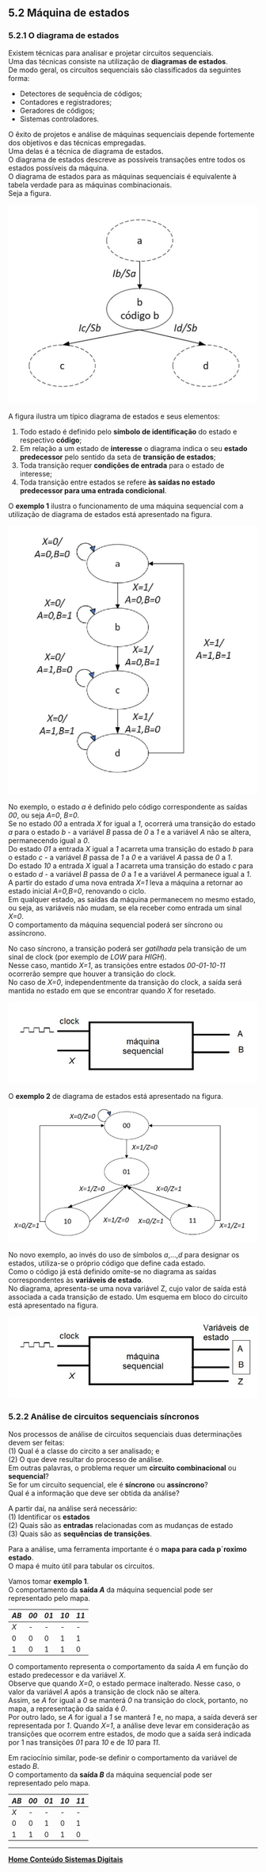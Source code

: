 ## 5.2 Máquina de estados

### 5.2.1 O diagrama de estados

Existem técnicas para analisar e projetar circuitos sequenciais.  
Uma das técnicas consiste na utilização de **diagramas de estados**.  
De modo geral, os circuitos sequenciais são classificados da seguintes forma:  
- Detectores de sequência de códigos;
- Contadores e registradores;
- Geradores de códigos;
- Sistemas controladores.

O êxito de projetos e análise de máquinas sequenciais depende fortemente dos objetivos e das técnicas empregadas.  
Uma delas é a técnica de diagrama de estados.  
O diagrama de estados descreve as possíveis transações entre todos os estados possíveis da máquina.    
O diagrama de estados para as máquinas sequenciais é equivalente à tabela verdade para as máquinas combinacionais.  
Seja a figura.

![Diagrama de estados](/sisdig_aulas/images_sisdig/diagramaestados.jpg)

A figura ilustra um típico diagrama de estados e seus elementos:
1. Todo estado é definido pelo **símbolo de identificação** do estado e respectivo **código**;
2. Em relação a um estado de **interesse** o diagrama indica o seu **estado predecessor** pelo sentido da seta de **transição de estados**;
3. Toda transição requer **condições de entrada** para o estado de interesse;
4. Toda transição entre estados se refere **às saídas no estado predecessor para uma entrada condicional**.

O **exemplo 1** ilustra o funcionamento de uma máquina sequencial com a utilização de diagrama de estados está apresentado na figura.

![Exemplo diagrama de estados](/sisdig_aulas/images_sisdig/exdiagramaestados.jpg)

No exemplo, o estado *a* é definido pelo código correspondente as saídas *00*, ou seja *A=0*, *B=0*.  
Se no estado *00* a entrada *X*  for igual a *1*, ocorrerá uma transição do estado *a* para o estado *b* -
a variável *B* passa de *0* a *1* e a variável *A* não se altera, permanecendo igual a *0*.  
Do estado *01* a entrada *X* igual a *1* acarreta uma transição do estado *b* para o estado *c* -
a variável *B* passa de *1* a *0* e a variável *A* passa de *0* a *1*.  
Do estado *10* a entrada *X* igual a *1* acarreta uma transição do estado *c* para o estado *d* -
a variável *B* passa de *0* a *1* e a variável *A* permanece igual a *1*.  
A partir do estado *d* uma nova entrada *X=1* leva a máquina 
a retornar ao estado inicial *A=0,B=0*, renovando o ciclo.  
Em qualquer estado, as saídas da máquina permanecem no mesmo estado, ou seja, as variáveis não mudam, se ela receber como entrada um sinal *X=0*.  
O comportamento da máquina sequencial poderá ser síncrono ou assíncrono.  

No caso síncrono, a transição poderá ser *gatilhada* pela transição de um sinal de clock (por exemplo de *LOW* para *HIGH*).   
Nesse caso, mantido *X=1*, as transições entre estados *00-01-10-11* ocorrerão sempre que houver a transição do clock.  
No caso de *X=0*, independentmente da transição do clock, a saída será mantida no estado em que se encontrar quando *X* for resetado.  

![Máquina sequencial - diagrama](/sisdig_aulas/images_sisdig/maquinasequencial.jpg)

O **exemplo 2** de diagrama de estados está apresentado na figura.

![Exemplo diagrama de estados](/sisdig_aulas/images_sisdig/ex2diagramaestados.jpg)

No novo exemplo, ao invés do uso de símbolos *a*,...,*d* para designar os estados, utiliza-se o próprio código que define cada estado.  
Como o código já está definido omite-se no diagrama as saídas correspondentes às **variáveis de estado**.  
No diagrama, apresenta-se uma nova variável Z, cujo valor de saída está associada a cada transição de estado.
Um esquema em bloco do circuito está apresentado na figura.  

![Máquina sequencial - diagrama](/sisdig_aulas/images_sisdig/maquinasequencial2.jpg)

### 5.2.2 Análise de circuitos sequenciais síncronos

Nos processos de análise de circuitos sequenciais duas determinações devem ser feitas:  
(1) Qual é a classe do circito a ser analisado; e  
(2) O que deve resultar do processo de análise.  
Em outras palavras, o problema requer um **circuito combinacional** ou **sequencial**?  
Se for um circuito sequencial, ele é **síncrono** ou **assíncrono**?  
Qual é a informação que deve ser obtida da análise?  

A partir daí, na análise será necessário:  
(1) Identificar os **estados**  
(2) Quais são as **entradas** relacionadas com as mudanças de estado  
(3) Quais são as **sequências de transições**.

Para a análise, uma ferramenta importante é o **mapa para cada p´roximo estado**.  
O mapa é muito útil para tabular os circuitos.

Vamos tomar **exemplo 1**.  
O comportamento da **saída *A*** da máquina sequencial pode ser representado pelo mapa.  

| *AB* | *00* | *01* | *10* | *11* |
| - | - | - | - | - |
| *X* | - | - | - | - |
| 0 | 0 | 0 | 1 | 1 |
| 1 | 0 | 1 | 1 | 0 |

O comportamento representa o comportamento da saída *A* em função do estado predecessor e da variável *X*.  
Observe que quando *X=0*, o estado permace inalterado. Nesse caso, o valor da variável  *A* após a transição de clock não se altera.  
Assim, se *A* for igual a *0* se manterá *0* na transição do clock, portanto, no mapa, a representação da saída é *0*.  
Por outro lado, se *A* for igual a *1* se manterá *1* e, no mapa, a saída deverá ser representada por *1*.
Quando *X=1*, a análise deve levar em consideração as transições que ocorrem entre estados, de modo que a saída será indicada por 1
nas transições *01* para *10* e de *10* para *11*. 

Em raciocínio similar, pode-se definir o comportamento da variável de estado *B*.  
O comportamento da **saída *B*** da máquina sequencial pode ser representado pelo mapa.  

| *AB* | *00* | *01* | *10* | *11* |
| - | - | - | - | - |
| *X* | - | - | - | - |
| 0 | 0 | 1 | 0 | 1 |
| 1 | 1 | 0 | 1 | 0 |

___
**[Home Conteúdo Sistemas Digitais](https://github.com/claytonjasilva/claytonjasilva.github.io/blob/main/sisdig_aulas.md)**  
